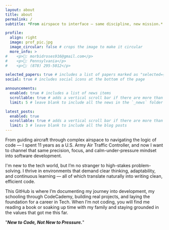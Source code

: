 ```yaml
---
layout: about
title: about
permalink: /
subtitle: *From airspace to interface — same discipline, new mission.*

profile:
  align: right
  image: prof_pic.jpg
  image_circular: false # crops the image to make it circular
  more_info: >
#    <p>📧: morbidroses916@gmail.com</p>
#    <p>🏡: Pennsylvania</p>
#    <p>📱: (878) 295-5012</p>

selected_papers: true # includes a list of papers marked as "selected={true}"
social: true # includes social icons at the bottom of the page

announcements:
  enabled: true # includes a list of news items
  scrollable: true # adds a vertical scroll bar if there are more than 3 news items
  limit: 5 # leave blank to include all the news in the `_news` folder

latest_posts:
  enabled: true
  scrollable: true # adds a vertical scroll bar if there are more than 3 new posts items
  limit: 3 # leave blank to include all the blog posts
---
```


From guiding aircraft through complex airspace to navigating the logic of code — I spent 11 years as a U.S. Army Air Traffic Controller, and now I want to channel that same precision, focus, and calm-under-pressure mindset into software development.

I'm new to the tech world, but I’m no stranger to high-stakes problem-solving. I thrive in environments that demand clear thinking, adaptability, and continuous learning — all of which translate naturally into writing clean, efficient code.

This GitHub is where I’m documenting my journey into development, my schooling through CodeCademy, building real projects, and laying the foundation for a career in Tech. When I’m not coding, you will find me reading a book or soaking up time with my family and staying grounded in the values that got me this far.

"**_New to Code, Not New to Pressure._**"
